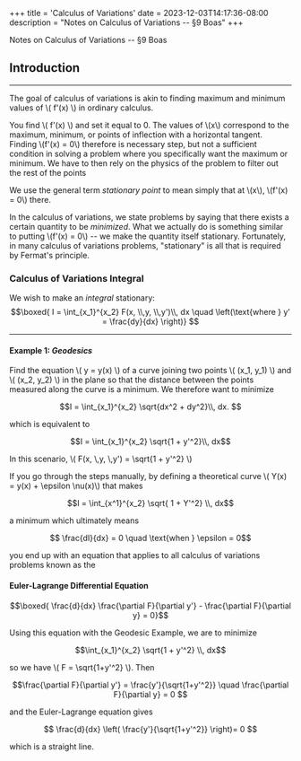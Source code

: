 +++
title = 'Calculus of Variations'
date = 2023-12-03T14:17:36-08:00
description = "Notes on Calculus of Variations -- §9 Boas"
+++

Notes on Calculus of Variations -- §9 Boas
<!--more-->

## Introduction
---

The goal of calculus of variations is akin to finding maximum and minimum
values of \\( f'(x) \\) in ordinary calculus. 

You find \\( f'(x) \\) and set it equal to 0. The values of \\(x\\) correspond to the
maximum, minimum, or points of inflection with a horizontal tangent. Finding \\(f'(x) = 0\\) therefore is necessary step, but not a sufficient condition in solving a problem where you specifically want the maximum or minimum. We have to then rely on the physics of the problem to filter out the rest of the points

We use the general term *stationary point* to mean simply that at \\(x\\), \\(f'(x)
= 0\\) there. 

In the calculus of variations, we state problems by saying that there exists
a certain quantity to be *minimized*. What we actually do is something similar
to putting \\(f'(x) = 0\\) -- we make the quantity itself stationary. Fortunately,
in many calculus of variations problems, "stationary" is all that is required
by Fermat's principle. 

### Calculus of Variations Integral

We wish to make an *integral* stationary: 
$$\boxed{ I = \int_{x_1}^{x_2} F(x, \\,y, \\,y')\\, dx \quad \left(\text{where } y' = \frac{dy}{dx} \right)} $$

---

#### Example 1: ***Geodesics*** 

Find the equation \\( y = y(x) \\) of a curve joining two points \\( (x_1, y_1) \\)
and \\( (x_2, y_2) \\) in the plane so that the distance between the points
measured along the curve is a minimum. We therefore want to minimize


$$I = \int_{x_1}^{x_2} \sqrt{dx^2 + dy^2}\\, dx. $$

which is equivalent to 

$$I = \int_{x_1}^{x_2} \sqrt{1 + y'^2}\\,  dx$$

In this scenario, \\( F(x, \\,y, \\,y') = \sqrt{1 + y'^2} \\)

If you go through the steps manually, by defining a theoretical curve \\( Y(x)
= y(x) + \epsilon \nu(x)\\) that makes 

$$I = \int_{x^1}^{x_2} \sqrt{ 1 + Y'^2} \\, dx$$ 

a minimum which ultimately means 

$$ \frac{dI}{dx} = 0 \quad \text{when } \epsilon = 0$$

you end up with an equation that applies to all calculus of variations
problems known as the

#### Euler-Lagrange Differential Equation

$$\boxed{ \frac{d}{dx} \frac{\partial F}{\partial y'} - \frac{\partial
F}{\partial y} = 0}$$ 

Using this equation with the Geodesic Example, we are to minimize 

$$\int_{x_1}^{x_2} \sqrt{1 + y'^2} \\, dx$$

so we have \\( F = \sqrt{1+y'^2} \\). Then 

$$\frac{\partial F}{\partial y'} = \frac{y'}{\sqrt{1+y'^2}} \quad
\frac{\partial F}{\partial y} = 0 $$ 


and the Euler-Lagrange equation gives 

$$ \frac{d}{dx} \left( \frac{y'}{\sqrt{1+y'^2}} \right)= 0 $$

which is a straight line. 
